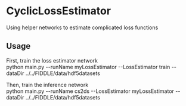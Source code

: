 # CyclicLossEstimator
Using helper networks to estimate complicated loss functions 


## Usage

First, train the loss estimator network  
python main.py --runName myLossEstimator --LossEstimator train --dataDir ../../FIDDLE/data/hdf5datasets


Then, train the inference network  
python main.py --runName cs2ds --LossEstimator myLossEstimator --dataDir ../../FIDDLE/data/hdf5datasets

